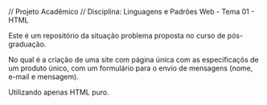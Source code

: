 // Projeto Acadêmico //
Disciplina: Linguagens e Padrões Web - Tema 01 - HTML

Este é um repositório da situação problema proposta no curso de pós-graduação.

No qual é a criação de uma site com página única com as especificaçõs de um produto único,
com um formulário para o envio de mensagens (nome, e-mail e mensagem).

Utilizando apenas HTML puro.

